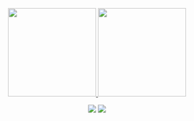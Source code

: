 <div align="center">
  <a href="https://github.com/EdilsonDev">
    <img height="180em" src="https://github-readme-stats.vercel.app/api?username=EdilsonDev&count_private=true&include_all_commits=true&show_icons=true&theme=vision-friendly-dark&hide_border=false&show_owner=true"/>
    <img height="180em" src="https://github-readme-stats.vercel.app/api/top-langs/?username=EdilsonDev&theme=midnight-purple&hide_border=false&&layout=compact"/>
  </a>
</div>



<div align="center">
 
  <a href="https://www.linkedin.com/in/edilsonfsantos/" target="_blank"><img src="https://img.shields.io/badge/-LinkedIn-%230077B5?style=for-the-badge&logo=linkedin&logoColor=white" target="_blank"></a> 
  <a href="mailto:edilsonfsantos123@gmail.com"><img src="https://img.shields.io/badge/-Gmail-%23333?style=for-the-badge&logo=gmail&logoColor=white" target="_blank"></a>
</div>


 

